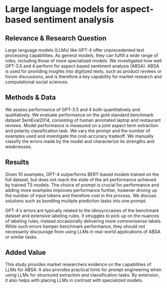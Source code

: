 # Large language models for aspect-based sentiment analysis

## Relevance & Research Question

Large language models (LLMs) like GPT-4 offer unprecedented text processing capabilities. As general models, they can fulfill a wide range of roles, including those of more specialized models. We investigated how well GPT-3.5 and 4 perform for aspect-based sentiment analysis (ABSA). ABSA is used for providing insights into digitized texts, such as product reviews or forum discussions, and is therefore a key capability for market research and computational social sciences.

## Methods & Data

We assess performance of GPT-3.5 and 4 both quantitatively and qualitatively. We evaluate performance on the gold standard benchmark dataset SemEval2014, consisting of human annotated laptop and restaurant reviews. Model performance is measured on a joint aspect term extraction and polarity classification task. We vary the prompt and the number of examples used and investigate the cost-accuracy tradeoff. We manually classify the errors made by the model and characterize its strengths and weaknesses.

## Results

Given 10 examples, GPT-4 outperforms BERT-based models trained on the full dataset, but does not reach the state of the art performance achieved by trained T5 models. The choice of prompt is crucial for performance and adding more examples improves performance further, however driving up the number of input tokens and therefore cost in the process. We discuss solutions such as bundling multiple prediction tasks into one prompt.

GPT-4's errors are typically related to the idiosyncrasies of the benchmark dataset and extensive labeling rules. It struggles to pick up on the nuances of labeling rules, instead occasionally delivering more commonsense labels. While such errors hamper benchmark performance, they should not necessarily discourage from using LLMs in real-world applications of ABSA or similar tasks.

## Added Value

This study provides market researchers evidence on the capabilities of LLMs for ABSA. It also provides practical hints for prompt engineering when using LLMs for structured extraction and classification tasks. By extension, it also helps with placing LLMs in contrast with specialized models.
